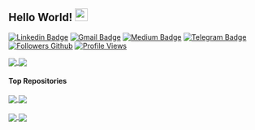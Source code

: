 ## Hello World!  <img src="https://media.giphy.com/media/hvRJCLFzcasrR4ia7z/giphy.gif" width="25px">

[![Linkedin Badge](https://img.shields.io/badge/-Linkedin-blue?style=flat&logo=Linkedin&logoColor=white&link=https://br.linkedin.com/in/antoniojmsjr/)](https://br.linkedin.com/in/antoniojmsjr)
[![Gmail Badge](https://img.shields.io/badge/-Gmail-c14438?style=flat&logo=gmail&logoColor=white&link=mailto:antoniojmsjr@gmail.com)](mailto:antoniojmsjr@gmail)
[![Medium Badge](https://img.shields.io/badge/-Medium-fa6132?style=flat&logo=medium&logoColor=white&link=https://medium.com/@antoniojmsjr)](https://medium.com/@antoniojmsjr)
[![Telegram Badge](https://img.shields.io/badge/-Telegram-blue?style=flat&logo=telegram&logoColor=white&link=https://t.me/antoniojmsjr)](https://t.me/antoniojmsjr)
[![Followers Github](https://img.shields.io/github/followers/antoniojmsjr?label=Followers)](https://github.com/antoniojmsjr)
[![Profile Views](https://komarev.com/ghpvc/?username=antoniojmsjr&label=Profile%20views&color=0e75b6&style=flat)](https://github.com/antoniojmsjr)

<a href="https://github.com/antoniojmsjr/github-readme-stats">
  <img align="center" src="https://antoniojmsjr-github-readme-stats.vercel.app/api?username=antoniojmsjr&show_icons=true&count_private=true" />
</a>
<a href="https://github.com/antoniojmsjr/github-readme-stats">
  <img align="center" src="https://antoniojmsjr-github-readme-stats.vercel.app/api/top-langs/?username=antoniojmsjr" />
</a>

#### Top Repositories
<a href="https://github.com/antoniojmsjr/MultithreadingFireDAC">
  <img align="center" src="https://antoniojmsjr-github-readme-stats.vercel.app/api/pin/?username=antoniojmsjr&repo=MultithreadingFireDAC"/>
</a>
<a href="https://github.com/antoniojmsjr/FastReportExport">
  <img align="center" src="https://antoniojmsjr-github-readme-stats.vercel.app/api/pin/?username=antoniojmsjr&repo=FastReportExport"/>
</a>
<br/><br/>
<a href="https://github.com/antoniojmsjr/BuscaCEP">
  <img align="center" src="https://antoniojmsjr-github-readme-stats.vercel.app/api/pin/?username=antoniojmsjr&repo=BuscaCEP"/>
</a>
<a href="https://github.com/antoniojmsjr/Base64Bitmap">
  <img align="center" src="https://antoniojmsjr-github-readme-stats.vercel.app/api/pin/?username=antoniojmsjr&repo=Base64Bitmap"/>
</a>

